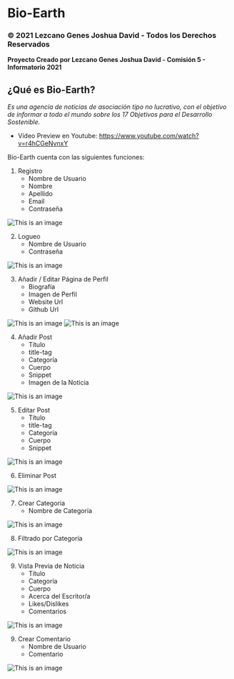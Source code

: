 # Bio-Earth
### © 2021 Lezcano Genes Joshua David - Todos los Derechos Reservados
**Proyecto Creado por Lezcano Genes Joshua David - Comisión 5 - Informatorio 2021**



## ¿Qué es Bio-Earth?

*Es una agencia de noticias de asociación tipo no lucrativo, con el objetivo de informar a todo el mundo sobre los 17 Objetivos para el Desarrollo Sostenible.*

- Vídeo Preview en Youtube: https://www.youtube.com/watch?v=r4hCGeNvnxY

Bio-Earth cuenta con las siguientes funciones:

1. Registro
   - Nombre de Usuario
   - Nombre
   - Apellido
   - Email
   - Contraseña

![This is an image](https://cdn.discordapp.com/attachments/546712576189399052/925147630869282826/Registro.png)

2. Logueo
   - Nombre de Usuario
   - Contraseña

![This is an image](https://cdn.discordapp.com/attachments/546712576189399052/925148070117769236/Login.png)

3. Añadir / Editar Página de Perfil
   - Biografía
   - Imagen de Perfil
   - Website Url
   - Github Url

![This is an image](https://cdn.discordapp.com/attachments/546712576189399052/925148389258170468/Perfil.png)
![This is an image](https://cdn.discordapp.com/attachments/546712576189399052/925148653767761950/Perfil2.png)

4. Añadir Post
   - Título
   - title-tag
   - Categoría
   - Cuerpo
   - Snippet
   - Imagen de la Noticia

![This is an image](https://cdn.discordapp.com/attachments/546712576189399052/925148927781634048/add.png)

5. Editar Post
   - Título
   - title-tag
   - Categoría
   - Cuerpo
   - Snippet

![This is an image](https://cdn.discordapp.com/attachments/546712576189399052/925149198922432532/edit.png)

6. Eliminar Post

![This is an image](https://cdn.discordapp.com/attachments/546712576189399052/925149487763165254/delete.png)

7. Crear Categoria
   - Nombre de Categoría

![This is an image](https://cdn.discordapp.com/attachments/546712576189399052/925149704692596816/cat.png)

8. Filtrado por Categoría

![This is an image](https://cdn.discordapp.com/attachments/546712576189399052/925150102933344286/cat2.png)

9. Vista Previa de Noticia
   - Título
   - Categoría
   - Cuerpo
   - Acerca del Escritor/a
   - Likes/Dislikes
   - Comentarios

![This is an image](https://cdn.discordapp.com/attachments/546712576189399052/925150597613764739/pag_no.png)

9. Crear Comentario
   - Nombre de Usuario
   - Comentario

![This is an image](https://cdn.discordapp.com/attachments/546712576189399052/925151263241433178/comen.png)
